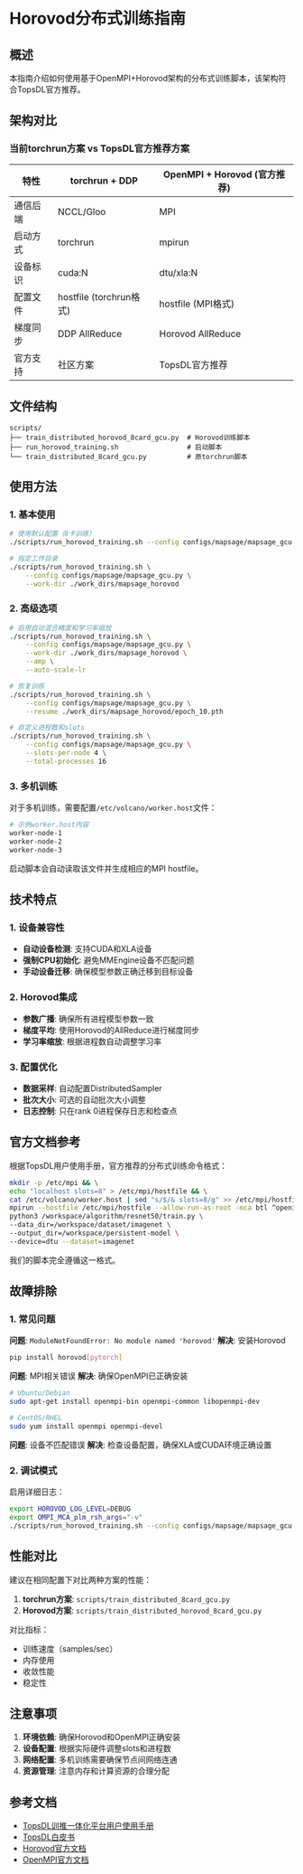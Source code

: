 # Horovod分布式训练指南

## 概述

本指南介绍如何使用基于OpenMPI+Horovod架构的分布式训练脚本，该架构符合TopsDL官方推荐。

## 架构对比

### 当前torchrun方案 vs TopsDL官方推荐方案

| 特性 | torchrun + DDP | OpenMPI + Horovod (官方推荐) |
|------|----------------|------------------------------|
| 通信后端 | NCCL/Gloo | MPI |
| 启动方式 | torchrun | mpirun |
| 设备标识 | cuda:N | dtu/xla:N |
| 配置文件 | hostfile (torchrun格式) | hostfile (MPI格式) |
| 梯度同步 | DDP AllReduce | Horovod AllReduce |
| 官方支持 | 社区方案 | TopsDL官方推荐 |

## 文件结构

```
scripts/
├── train_distributed_horovod_8card_gcu.py  # Horovod训练脚本
├── run_horovod_training.sh                 # 启动脚本
└── train_distributed_8card_gcu.py          # 原torchrun脚本
```

## 使用方法

### 1. 基本使用

```bash
# 使用默认配置（8卡训练）
./scripts/run_horovod_training.sh --config configs/mapsage/mapsage_gcu.py

# 指定工作目录
./scripts/run_horovod_training.sh \
    --config configs/mapsage/mapsage_gcu.py \
    --work-dir ./work_dirs/mapsage_horovod
```

### 2. 高级选项

```bash
# 启用自动混合精度和学习率缩放
./scripts/run_horovod_training.sh \
    --config configs/mapsage/mapsage_gcu.py \
    --work-dir ./work_dirs/mapsage_horovod \
    --amp \
    --auto-scale-lr

# 恢复训练
./scripts/run_horovod_training.sh \
    --config configs/mapsage/mapsage_gcu.py \
    --resume ./work_dirs/mapsage_horovod/epoch_10.pth

# 自定义进程数和slots
./scripts/run_horovod_training.sh \
    --config configs/mapsage/mapsage_gcu.py \
    --slots-per-node 4 \
    --total-processes 16
```

### 3. 多机训练

对于多机训练，需要配置`/etc/volcano/worker.host`文件：

```bash
# 示例worker.host内容
worker-node-1
worker-node-2
worker-node-3
```

启动脚本会自动读取该文件并生成相应的MPI hostfile。

## 技术特点

### 1. 设备兼容性

- **自动设备检测**: 支持CUDA和XLA设备
- **强制CPU初始化**: 避免MMEngine设备不匹配问题
- **手动设备迁移**: 确保模型参数正确迁移到目标设备

### 2. Horovod集成

- **参数广播**: 确保所有进程模型参数一致
- **梯度平均**: 使用Horovod的AllReduce进行梯度同步
- **学习率缩放**: 根据进程数自动调整学习率

### 3. 配置优化

- **数据采样**: 自动配置DistributedSampler
- **批次大小**: 可选的自动批次大小调整
- **日志控制**: 只在rank 0进程保存日志和检查点

## 官方文档参考

根据TopsDL用户使用手册，官方推荐的分布式训练命令格式：

```bash
mkdir -p /etc/mpi && \
echo "localhost slots=8" > /etc/mpi/hostfile && \
cat /etc/volcano/worker.host | sed "s/$/& slots=8/g" >> /etc/mpi/hostfile && \
mpirun --hostfile /etc/mpi/hostfile --allow-run-as-root -mca btl ^openib -np 32 \
python3 /workspace/algorithm/resnet50/train.py \
--data_dir=/workspace/dataset/imagenet \
--output_dir=/workspace/persistent-model \
--device=dtu --dataset=imagenet
```

我们的脚本完全遵循这一格式。

## 故障排除

### 1. 常见问题

**问题**: `ModuleNotFoundError: No module named 'horovod'`
**解决**: 安装Horovod
```bash
pip install horovod[pytorch]
```

**问题**: MPI相关错误
**解决**: 确保OpenMPI已正确安装
```bash
# Ubuntu/Debian
sudo apt-get install openmpi-bin openmpi-common libopenmpi-dev

# CentOS/RHEL
sudo yum install openmpi openmpi-devel
```

**问题**: 设备不匹配错误
**解决**: 检查设备配置，确保XLA或CUDA环境正确设置

### 2. 调试模式

启用详细日志：
```bash
export HOROVOD_LOG_LEVEL=DEBUG
export OMPI_MCA_plm_rsh_args="-v"
./scripts/run_horovod_training.sh --config configs/mapsage/mapsage_gcu.py
```

## 性能对比

建议在相同配置下对比两种方案的性能：

1. **torchrun方案**: `scripts/train_distributed_8card_gcu.py`
2. **Horovod方案**: `scripts/train_distributed_horovod_8card_gcu.py`

对比指标：
- 训练速度（samples/sec）
- 内存使用
- 收敛性能
- 稳定性

## 注意事项

1. **环境依赖**: 确保Horovod和OpenMPI正确安装
2. **设备配置**: 根据实际硬件调整slots和进程数
3. **网络配置**: 多机训练需要确保节点间网络连通
4. **资源管理**: 注意内存和计算资源的合理分配

## 参考文档

- [TopsDL训推一体化平台用户使用手册](./【原文】训推一体化平台TopsDL用户使用手册.md)
- [TopsDL白皮书](./【原文】训推一体化平台TopsDL白皮书.md)
- [Horovod官方文档](https://horovod.readthedocs.io/)
- [OpenMPI官方文档](https://www.open-mpi.org/doc/)